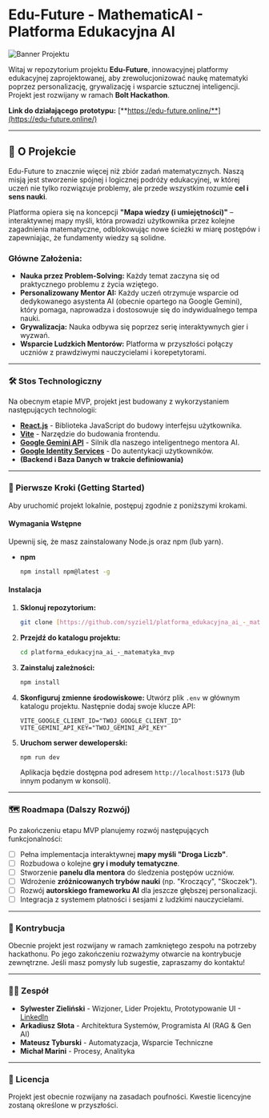 # Edu-Future - MathematicAI - Platforma Edukacyjna AI

![Banner Projektu](https://placehold.co/1200x300/1e293b/ffffff?text=Edu-Future%20%7C%20MathematicAI)

Witaj w repozytorium projektu **Edu-Future**, innowacyjnej platformy edukacyjnej zaprojektowanej, aby zrewolucjonizować naukę matematyki poprzez personalizację, grywalizację i wsparcie sztucznej inteligencji. Projekt jest rozwijany w ramach **Bolt Hackathon**.

**Link do działającego prototypu:** [**https://edu-future.online/**](https://edu-future.online/)

---

## 🚀 O Projekcie

Edu-Future to znacznie więcej niż zbiór zadań matematycznych. Naszą misją jest stworzenie spójnej i logicznej podróży edukacyjnej, w której uczeń nie tylko rozwiązuje problemy, ale przede wszystkim rozumie **cel i sens nauki**.

Platforma opiera się na koncepcji **"Mapa wiedzy (i umiejętności)"** – interaktywnej mapy myśli, która prowadzi użytkownika przez kolejne zagadnienia matematyczne, odblokowując nowe ścieżki w miarę postępów i zapewniając, że fundamenty wiedzy są solidne.

### Główne Założenia:
* **Nauka przez Problem-Solving:** Każdy temat zaczyna się od praktycznego problemu z życia wziętego.
* **Personalizowany Mentor AI:** Każdy uczeń otrzymuje wsparcie od dedykowanego asystenta AI (obecnie opartego na Google Gemini), który pomaga, naprowadza i dostosowuje się do indywidualnego tempa nauki.
* **Grywalizacja:** Nauka odbywa się poprzez serię interaktywnych gier i wyzwań.
* **Wsparcie Ludzkich Mentorów:** Platforma w przyszłości połączy uczniów z prawdziwymi nauczycielami i korepetytorami.

---

### 🛠️ Stos Technologiczny

Na obecnym etapie MVP, projekt jest budowany z wykorzystaniem następujących technologii:

* **[React.js](https://reactjs.org/)** - Biblioteka JavaScript do budowy interfejsu użytkownika.
* **[Vite](https://vitejs.dev/)** - Narzędzie do budowania frontendu.
* **[Google Gemini API](https://ai.google.dev/)** - Silnik dla naszego inteligentnego mentora AI.
* **[Google Identity Services](https://developers.google.com/identity)** - Do autentykacji użytkowników.
* **(Backend i Baza Danych w trakcie definiowania)**

---

### 🏁 Pierwsze Kroki (Getting Started)

Aby uruchomić projekt lokalnie, postępuj zgodnie z poniższymi krokami.

#### Wymagania Wstępne

Upewnij się, że masz zainstalowany Node.js oraz npm (lub yarn).
* **npm**
    ```sh
    npm install npm@latest -g
    ```

#### Instalacja

1.  **Sklonuj repozytorium:**
    ```sh
    git clone [https://github.com/syziel1/platforma_edukacyjna_ai_-_matematyka_mvp.git](https://github.com/syziel1/platforma_edukacyjna_ai_-_matematyka_mvp.git)
    ```
2.  **Przejdź do katalogu projektu:**
    ```sh
    cd platforma_edukacyjna_ai_-_matematyka_mvp
    ```
3.  **Zainstaluj zależności:**
    ```sh
    npm install
    ```
4.  **Skonfiguruj zmienne środowiskowe:**
    Utwórz plik `.env` w głównym katalogu projektu. Następnie dodaj swoje klucze API:
    ```
    VITE_GOOGLE_CLIENT_ID="TWOJ_GOOGLE_CLIENT_ID"
    VITE_GEMINI_API_KEY="TWOJ_GEMINI_API_KEY"
    ```
5.  **Uruchom serwer deweloperski:**
    ```sh
    npm run dev
    ```
    Aplikacja będzie dostępna pod adresem `http://localhost:5173` (lub innym podanym w konsoli).

---

### 🗺️ Roadmapa (Dalszy Rozwój)

Po zakończeniu etapu MVP planujemy rozwój następujących funkcjonalności:

* [ ] Pełna implementacja interaktywnej **mapy myśli "Droga Liczb"**.
* [ ] Rozbudowa o kolejne **gry i moduły tematyczne**.
* [ ] Stworzenie **panelu dla mentora** do śledzenia postępów uczniów.
* [ ] Wdrożenie **zróżnicowanych trybów nauki** (np. "Kroczący", "Skoczek").
* [ ] Rozwój **autorskiego frameworku AI** dla jeszcze głębszej personalizacji.
* [ ] Integracja z systemem płatności i sesjami z ludzkimi nauczycielami.

---

### 🤝 Kontrybucja

Obecnie projekt jest rozwijany w ramach zamkniętego zespołu na potrzeby hackathonu. Po jego zakończeniu rozważymy otwarcie na kontrybucje zewnętrzne. Jeśli masz pomysły lub sugestie, zapraszamy do kontaktu!

---

### 🧑‍💻 Zespół

* **Sylwester Zieliński** - Wizjoner, Lider Projektu, Prototypowanie UI - [LinkedIn](https://www.linkedin.com/in/sylwekpl/)
* **Arkadiusz Słota** - Architektura Systemów, Programista AI (RAG & Gen AI)
* **Mateusz Tyburski** - Automatyzacja, Wsparcie Techniczne
* **Michał Marini** - Procesy, Analityka

---

### 📄 Licencja

Projekt jest obecnie rozwijany na zasadach poufności. Kwestie licencyjne zostaną określone w przyszłości.
